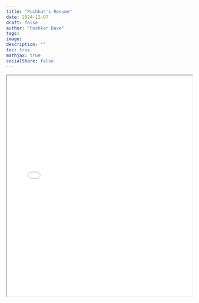 ```yaml
---
title: "Pushkar's Resume"
date: 2024-12-07
draft: false
author: "Pushkar Dave"
tags:
image: 
description: ""
toc: true
mathjax: true
socialShare: false
---
```

<iframe src="/PushkarDave-Resume.pdf" width="100%" height="600px"></iframe>

